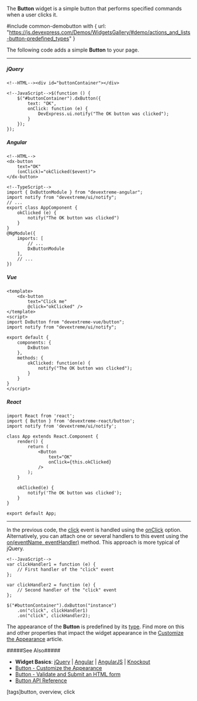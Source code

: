 The **Button** widget is a simple button that performs specified commands when a user clicks it.

#include common-demobutton with {
    url: "https://js.devexpress.com/Demos/WidgetsGallery/#demo/actions_and_lists-button-predefined_types"
}

The following code adds a simple **Button** to your page.

---
##### jQuery

    <!--HTML--><div id="buttonContainer"></div>

    <!--JavaScript-->$(function () {
        $("#buttonContainer").dxButton({
            text: "OK",
            onClick: function (e) { 
                DevExpress.ui.notify("The OK button was clicked");
            }
        });
    });

##### Angular

    <!--HTML-->
    <dx-button
        text="OK"
        (onClick)="okClicked($event)">
    </dx-button>

    <!--TypeScript-->
    import { DxButtonModule } from "devextreme-angular";
    import notify from "devextreme/ui/notify";
    // ...
    export class AppComponent {
        okClicked (e) {
            notify("The OK button was clicked")
        }
    }
    @NgModule({
        imports: [
            // ...
            DxButtonModule
        ],
        // ...
    })

##### Vue

    <template>
        <dx-button
            text="Click me"
            @click="okClicked" />
    </template>
    <script>
    import DxButton from "devextreme-vue/button";
    import notify from "devextreme/ui/notify";

    export default {
        components: {
            DxButton
        },
        methods: {
            okClicked: function(e) {
                notify("The OK button was clicked");
            }
        }
    }
    </script>

##### React

    import React from 'react';
    import { Button } from 'devextreme-react/button';
    import notify from 'devextreme/ui/notify';

    class App extends React.Component {
        render() {
            return (
                <Button
                    text="OK"
                    onClick={this.okClicked}
                />
            );
        }

        okClicked(e) {
            notify('The OK button was clicked');
        }
    }

    export default App;


---

In the previous code, the [click](/api-reference/10%20UI%20Widgets/dxButton/4%20Events/click.md '/Documentation/ApiReference/UI_Widgets/dxButton/Events/#click') event is handled using the [onClick](/api-reference/10%20UI%20Widgets/dxButton/1%20Configuration/onClick.md '/Documentation/ApiReference/UI_Widgets/dxButton/Configuration/#onClick') option. Alternatively, you can attach one or several handlers to this event using the [on(eventName, eventHandler)](/api-reference/10%20UI%20Widgets/EventsMixin/3%20Methods/on(eventName_eventHandler).md '/Documentation/ApiReference/UI_Widgets/dxButton/Methods/#oneventName_eventHandler') method. This approach is more typical of jQuery.

    <!--JavaScript-->
    var clickHandler1 = function (e) {
        // First handler of the "click" event
    };

    var clickHandler2 = function (e) {
        // Second handler of the "click" event
    };

    $("#buttonContainer").dxButton("instance")
        .on("click", clickHandler1)
        .on("click", clickHandler2);

The appearance of the **Button** is predefined by its [type](/api-reference/10%20UI%20Widgets/dxButton/1%20Configuration/type.md '/Documentation/ApiReference/UI_Widgets/dxButton/Configuration/#type'). Find more on this and other properties that impact the widget appearance in the [Customize the Appearance](/concepts/05%20Widgets/Button/05%20Customize%20the%20Appearance.md '/Documentation/Guide/Widgets/Button/Customize_the_Appearance/') article.

#####See Also#####
- **Widget Basics**: [jQuery](/concepts/00%20Getting%20Started/10%20Widget%20Basics%20-%20jQuery '/Documentation/Guide/Getting_Started/Widget_Basics_-_jQuery/') | [Angular](/concepts/00%20Getting%20Started/15%20Widget%20Basics%20-%20Angular '/Documentation/Guide/Getting_Started/Widget_Basics_-_Angular/') | [AngularJS](/concepts/00%20Getting%20Started/20%20Widget%20Basics%20-%20AngularJS '/Documentation/Guide/Getting_Started/Widget_Basics_-_AngularJS/') | [Knockout](/concepts/00%20Getting%20Started/25%20Widget%20Basics%20-%20Knockout '/Documentation/Guide/Getting_Started/Widget_Basics_-_Knockout/')
- [Button - Customize the Appearance](/concepts/05%20Widgets/Button/05%20Customize%20the%20Appearance.md '/Documentation/Guide/Widgets/Button/Customize_the_Appearance/')
- [Button - Validate and Submit an HTML form](/concepts/05%20Widgets/Button/10%20Validate%20and%20Submit%20an%20HTML%20Form.md '/Documentation/Guide/Widgets/Button/Validate_and_Submit_an_HTML_Form/')
- [Button API Reference](/api-reference/10%20UI%20Widgets/dxButton '/Documentation/ApiReference/UI_Widgets/dxButton/')

[tags]button, overview, click